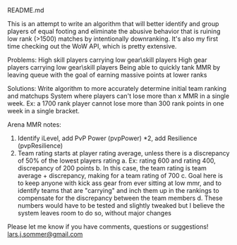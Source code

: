 README.md

This is an attempt to write an algorithm that will better identify and group players of equal footing and eliminate the abusive behavior that is ruining low rank (>1500) matches by intentionally downranking. It's also my first time checking out the WoW API, which is pretty extensive.

Problems:
High skill players carrying low gear\skill players
High gear players carrying low gear\skill players
Being able to quickly tank MMR by leaving queue with the goal of earning massive points at lower ranks

Solutions:
Write algorithm to more accurately determine initial team ranking and matchups
System where players can't lose more than x MMR in a single week. Ex: a 1700 rank player cannot lose more than 300 rank points in one week in a single bracket.

 Arena MMR notes:
 1. Identify iLevel, add PvP Power (pvpPower) *2, add Resilience (pvpResilience)
 2. Team rating starts at player rating average, unless there is a discrepancy of 50% of the lowest players rating
    a. Ex: rating 600 and rating 400, discrepancy of 200 points
    b. In this case, the team rating is team average + discrepancy, making for a team rating of 700
    c. Goal here is to keep anyone with kick ass gear from ever sitting at low mmr, and to identify teams that are "carrying" and inch them up in the rankings to compensate for the discrepancy between the team members
    d. These numbers would have to be tested and slightly tweaked but I believe the system leaves room to do so, without major changes

Please let me know if you have comments, questions or suggestions!
lars.j.sommer@gmail.com

